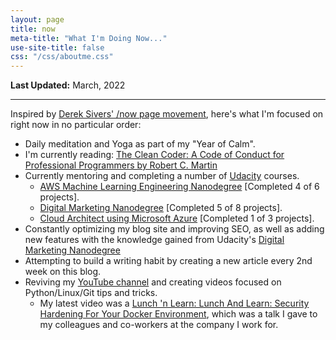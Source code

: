 ```yaml
---
layout: page
title: now
meta-title: "What I'm Doing Now..."
use-site-title: false
css: "/css/aboutme.css"
---
```


**Last Updated:** March, 2022

---

Inspired by [Derek Sivers' /now page movement](https://sivers.org/now3), here's what I'm focused on right now in no particular order:

- Daily meditation and Yoga as part of my "Year of Calm".
- I'm currently reading: [The Clean Coder: A Code of Conduct for Professional Programmers by Robert C. Martin](https://www.goodreads.com/book/show/10284614-the-clean-coder)
- Currently mentoring and completing a number of [Udacity](https://imp.i115008.net/VyRr4M) courses.
  - [AWS Machine Learning Engineering Nanodegree](https://imp.i115008.net/VyRr4M) [Completed 4 of 6 projects].
  - [Digital Marketing Nanodegree](https://imp.i115008.net/do3X5K) [Completed 5 of 8 projects].
  - [Cloud Architect using Microsoft Azure](https://imp.i115008.net/7mLA1y) [Completed 1 of 3 projects].
- Constantly optimizing my blog site and improving SEO, as well as adding new features with the knowledge gained from Udacity's [Digital Marketing Nanodegree](https://imp.i115008.net/do3X5K)
- Attempting to build a writing habit by creating a new article every 2nd week on this blog.
- Reviving my [YouTube channel](https://www.youtube.com/c/MphoMphego1) and creating videos focused on Python/Linux/Git tips and tricks.
  - My latest video was a [Lunch 'n Learn: Lunch And Learn: Security Hardening For Your Docker Environment](https://bit.ly/3vbaVgp), which was a talk I gave to my colleagues and co-workers at the company I work for.
